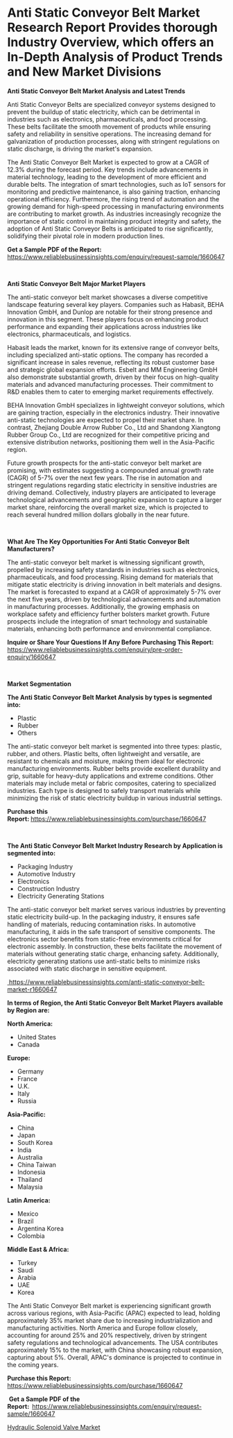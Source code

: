<p><h1>Anti Static Conveyor Belt Market Research Report Provides thorough Industry Overview, which offers an In-Depth Analysis of Product Trends and New Market Divisions</h1></p><p><strong>Anti Static Conveyor Belt Market Analysis and Latest Trends</strong></p>
<p><p>Anti Static Conveyor Belts are specialized conveyor systems designed to prevent the buildup of static electricity, which can be detrimental in industries such as electronics, pharmaceuticals, and food processing. These belts facilitate the smooth movement of products while ensuring safety and reliability in sensitive operations. The increasing demand for galvanization of production processes, along with stringent regulations on static discharge, is driving the market's expansion.</p><p>The Anti Static Conveyor Belt Market is expected to grow at a CAGR of 12.3% during the forecast period. Key trends include advancements in material technology, leading to the development of more efficient and durable belts. The integration of smart technologies, such as IoT sensors for monitoring and predictive maintenance, is also gaining traction, enhancing operational efficiency. Furthermore, the rising trend of automation and the growing demand for high-speed processing in manufacturing environments are contributing to market growth. As industries increasingly recognize the importance of static control in maintaining product integrity and safety, the adoption of Anti Static Conveyor Belts is anticipated to rise significantly, solidifying their pivotal role in modern production lines.</p></p>
<p><strong>Get a Sample PDF of the Report:&nbsp;</strong> <a href="https://www.reliablebusinessinsights.com/enquiry/request-sample/1660647?utm_campaign=2840&utm_medium=2&utm_source=Github&utm_content=ia&utm_term=10042025&utm_id=anti-static-conveyor-belt">https://www.reliablebusinessinsights.com/enquiry/request-sample/1660647</a></p>
<p>&nbsp;</p>
<p><strong>Anti Static Conveyor Belt Major Market Players</strong></p>
<p><p>The anti-static conveyor belt market showcases a diverse competitive landscape featuring several key players. Companies such as Habasit, BEHA Innovation GmbH, and Dunlop are notable for their strong presence and innovation in this segment. These players focus on enhancing product performance and expanding their applications across industries like electronics, pharmaceuticals, and logistics.</p><p>Habasit leads the market, known for its extensive range of conveyor belts, including specialized anti-static options. The company has recorded a significant increase in sales revenue, reflecting its robust customer base and strategic global expansion efforts. Esbelt and MM Engineering GmbH also demonstrate substantial growth, driven by their focus on high-quality materials and advanced manufacturing processes. Their commitment to R&D enables them to cater to emerging market requirements effectively.</p><p>BEHA Innovation GmbH specializes in lightweight conveyor solutions, which are gaining traction, especially in the electronics industry. Their innovative anti-static technologies are expected to propel their market share. In contrast, Zhejiang Double Arrow Rubber Co., Ltd and Shandong Xiangtong Rubber Group Co., Ltd are recognized for their competitive pricing and extensive distribution networks, positioning them well in the Asia-Pacific region.</p><p>Future growth prospects for the anti-static conveyor belt market are promising, with estimates suggesting a compounded annual growth rate (CAGR) of 5-7% over the next few years. The rise in automation and stringent regulations regarding static electricity in sensitive industries are driving demand. Collectively, industry players are anticipated to leverage technological advancements and geographic expansion to capture a larger market share, reinforcing the overall market size, which is projected to reach several hundred million dollars globally in the near future.</p></p>
<p>&nbsp;</p>
<p><strong>What Are The Key Opportunities For Anti Static Conveyor Belt Manufacturers?</strong></p>
<p><p>The anti-static conveyor belt market is witnessing significant growth, propelled by increasing safety standards in industries such as electronics, pharmaceuticals, and food processing. Rising demand for materials that mitigate static electricity is driving innovation in belt materials and designs. The market is forecasted to expand at a CAGR of approximately 5-7% over the next five years, driven by technological advancements and automation in manufacturing processes. Additionally, the growing emphasis on workplace safety and efficiency further bolsters market growth. Future prospects include the integration of smart technology and sustainable materials, enhancing both performance and environmental compliance.</p></p>
<p><strong>Inquire or Share Your Questions If Any Before Purchasing This Report:</strong> <a href="https://www.reliablebusinessinsights.com/enquiry/pre-order-enquiry/1660647?utm_campaign=2840&utm_medium=2&utm_source=Github&utm_content=ia&utm_term=10042025&utm_id=anti-static-conveyor-belt">https://www.reliablebusinessinsights.com/enquiry/pre-order-enquiry/1660647</a></p>
<p>&nbsp;</p>
<p><strong>Market Segmentation</strong></p>
<p><strong>The Anti Static Conveyor Belt Market Analysis by types is segmented into:</strong></p>
<p><ul><li>Plastic</li><li>Rubber</li><li>Others</li></ul></p>
<p><p>The anti-static conveyor belt market is segmented into three types: plastic, rubber, and others. Plastic belts, often lightweight and versatile, are resistant to chemicals and moisture, making them ideal for electronic manufacturing environments. Rubber belts provide excellent durability and grip, suitable for heavy-duty applications and extreme conditions. Other materials may include metal or fabric composites, catering to specialized industries. Each type is designed to safely transport materials while minimizing the risk of static electricity buildup in various industrial settings.</p></p>
<p><strong>Purchase this Report:&nbsp;</strong><a href="https://www.reliablebusinessinsights.com/purchase/1660647?utm_campaign=2840&utm_medium=2&utm_source=Github&utm_content=ia&utm_term=10042025&utm_id=anti-static-conveyor-belt">https://www.reliablebusinessinsights.com/purchase/1660647</a></p>
<p>&nbsp;</p>
<p><strong>The Anti Static Conveyor Belt Market Industry Research by Application is segmented into:</strong></p>
<p><ul><li>Packaging Industry</li><li>Automotive Industry</li><li>Electronics</li><li>Construction Industry</li><li>Electricity Generating Stations</li></ul></p>
<p><p>The anti-static conveyor belt market serves various industries by preventing static electricity build-up. In the packaging industry, it ensures safe handling of materials, reducing contamination risks. In automotive manufacturing, it aids in the safe transport of sensitive components. The electronics sector benefits from static-free environments critical for electronic assembly. In construction, these belts facilitate the movement of materials without generating static charge, enhancing safety. Additionally, electricity generating stations use anti-static belts to minimize risks associated with static discharge in sensitive equipment.</p></p>
<p><a href="https://www.reliablebusinessinsights.com/anti-static-conveyor-belt-market-r1660647?utm_campaign=2840&utm_medium=2&utm_source=Github&utm_content=ia&utm_term=10042025&utm_id=anti-static-conveyor-belt">&nbsp;https://www.reliablebusinessinsights.com/anti-static-conveyor-belt-market-r1660647</a></p>
<p><strong>In terms of Region, the Anti Static Conveyor Belt Market Players available by Region are:</strong></p>
<p>
    <p> <strong> North America: </strong>
        <ul>
            <li>United States</li>
            <li>Canada</li>
        </ul>
        </p> 
    <p> <strong> Europe: </strong>
        <ul>
            <li>Germany</li>
            <li>France</li>
            <li>U.K.</li>
            <li>Italy</li>
            <li>Russia</li>
        </ul>
        </p> 
    <p> <strong> Asia-Pacific: </strong>
        <ul>
            <li>China</li>
            <li>Japan</li>
            <li>South Korea</li>
            <li>India</li>
            <li>Australia</li>
            <li>China Taiwan</li>
            <li>Indonesia</li>
            <li>Thailand</li>
            <li>Malaysia</li>
        </ul>
        </p> 
    <p> <strong> Latin America: </strong>
        <ul>
            <li>Mexico</li>
            <li>Brazil</li>
            <li>Argentina Korea</li>
            <li>Colombia</li>
        </ul>
        </p> 
    <p> <strong> Middle East & Africa: </strong>
        <ul>
            <li>Turkey</li>
            <li>Saudi</li>
            <li>Arabia</li>
            <li>UAE</li>
            <li>Korea</li>
        </ul>
    </p>
    </p>
<p><p>The Anti Static Conveyor Belt market is experiencing significant growth across various regions, with Asia-Pacific (APAC) expected to lead, holding approximately 35% market share due to increasing industrialization and manufacturing activities. North America and Europe follow closely, accounting for around 25% and 20% respectively, driven by stringent safety regulations and technological advancements. The USA contributes approximately 15% to the market, with China showcasing robust expansion, capturing about 5%. Overall, APAC's dominance is projected to continue in the coming years.</p></p>
<p><strong>Purchase this Report: </strong><a href="https://www.reliablebusinessinsights.com/purchase/1660647?utm_campaign=2840&utm_medium=2&utm_source=Github&utm_content=ia&utm_term=10042025&utm_id=anti-static-conveyor-belt">https://www.reliablebusinessinsights.com/purchase/1660647</a></p>
<p>&nbsp;<strong>Get a Sample PDF of the Report:&nbsp;&nbsp;</strong><a href="https://www.reliablebusinessinsights.com/enquiry/request-sample/1660647?utm_campaign=2840&utm_medium=2&utm_source=Github&utm_content=ia&utm_term=10042025&utm_id=anti-static-conveyor-belt">https://www.reliablebusinessinsights.com/enquiry/request-sample/1660647</a></p>
<p><strong></strong></p>
<p><p><a href="https://github.com/monacaquddus/Market-Research-Report-List-1/blob/main/hydraulic-solenoid-valve-market.md?utm_campaign=2840&utm_medium=2&utm_source=Github&utm_content=ia&utm_term=10042025&utm_id=anti-static-conveyor-belt">Hydraulic Solenoid Valve Market</a></p></p>
